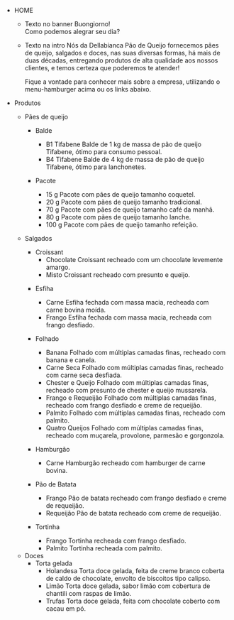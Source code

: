 - HOME
  * Texto no banner
    Buongiorno!<br>Como podemos alegrar seu dia?
  * Texto na intro
    Nós da Dellabianca Pão de Queijo fornecemos pães de queijo, salgados e doces, nas suas diversas formas, há mais de duas décadas, entregando produtos de alta qualidade aos nossos clientes, e temos certeza que poderemos te atender!

    Fique a vontade para conhecer mais sobre a empresa, utilizando o menu-hamburger acima ou os links abaixo.

- Produtos
  * Pães de queijo
    * Balde
      * B1 Tifabene
        Balde de 1 kg de massa de pão de queijo Tifabene, ótimo para consumo pessoal.
      * B4 Tifabene
        Balde de 4 kg de massa de pão de queijo Tifabene, ótimo para lanchonetes.

    * Pacote
      * 15 g 
        Pacote com pães de queijo tamanho coquetel.
      * 20 g
        Pacote com pães de queijo tamanho tradicional.
      * 70 g
        Pacote com pães de queijo tamanho café da manhã.
      * 80 g
        Pacote com pães de queijo tamanho lanche.
      * 100 g
        Pacote com pães de queijo tamanho refeição.
  
  - Salgados
    - Croissant
      * Chocolate
        Croissant recheado com um chocolate levemente amargo.
      * Misto
        Croissant recheado com presunto e queijo.

    * Esfiha
      * Carne
        Esfiha fechada com massa macia, recheada com carne bovina moída.
      * Frango
        Esfiha fechada com massa macia, recheada com frango desfiado.
    
    * Folhado
      * Banana
        Folhado com múltiplas camadas finas, recheado com banana e canela.
      * Carne Seca
        Folhado com múltiplas camadas finas, recheado com carne seca desfiada.
      * Chester e Queijo
        Folhado com múltiplas camadas finas, recheado com presunto de chester e queijo mussarela.
      * Frango e Requeijão
        Folhado com múltiplas camadas finas, recheado com frango desfiado e creme de requeijão.
      * Palmito
        Folhado com múltiplas camadas finas, recheado com palmito.
      * Quatro Queijos
        Folhado com múltiplas camadas finas, recheado com muçarela, provolone, parmesão e gorgonzola.
    
    * Hamburgão
      * Carne
        Hamburgão recheado com hamburger de carne bovina.
    
    * Pão de Batata
      * Frango
        Pão de batata recheado com frango desfiado e creme de requeijão.
      * Requeijão
        Pão de batata recheado com creme de requeijão.
    
    * Tortinha
      * Frango
        Tortinha recheada com frango desfiado.
      * Palmito
        Tortinha recheada com palmito.

  * Doces
    * Torta gelada
      * Holandesa
        Torta doce gelada, feita de creme branco coberta de caldo de chocolate, envolto de biscoitos tipo calipso.
      * Limão
        Torta doce gelada, sabor limão com cobertura de chantili com raspas de limão.
      * Trufas
        Torta doce gelada, feita com chocolate coberto com cacau em pó.